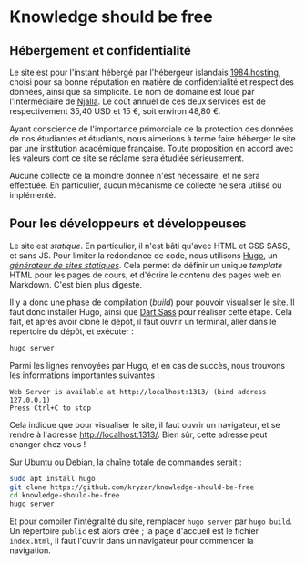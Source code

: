 # Knowledge should be free

## Hébergement et confidentialité

Le site est pour l'instant hébergé par l'hébergeur islandais
[1984.hosting](https://1984.hosting/), choisi pour sa bonne réputation en
matière de confidentialité et respect des données, ainsi que sa simplicité. Le
nom de domaine est loué par l'intermédiaire de [Njalla](https://njal.la/). Le
coût annuel de ces deux services est de respectivement 35,40 USD et 15 €, soit
environ 48,80 €.

Ayant conscience de l'importance primordiale de la protection des données de
nos étudiantes et étudiants, nous aimerions à terme faire héberger le site par
une institution académique française. Toute proposition en accord avec les
valeurs dont ce site se réclame sera étudiée sérieusement.

Aucune collecte de la moindre donnée n'est nécessaire, et ne sera effectuée. En
particulier, aucun mécanisme de collecte ne sera utilisé ou implémenté.

## Pour les développeurs et développeuses

Le site est *statique*. En particulier, il n'est bâti qu'avec HTML et ~~CSS~~
SASS, et sans JS. Pour limiter la redondance de code, nous utilisons
[Hugo](https://gohugo.io/), un [*générateur de sites
statiques*](https://jamstack.org/generators/). Cela permet de définir un unique
*template* HTML pour les pages de cours, et d'écrire le contenu des pages web
en Markdown. C'est bien plus digeste.

Il y a donc une phase de compilation (*build*) pour pouvoir visualiser le site.
Il faut donc installer Hugo, ainsi que [Dart
Sass](https://gohugo.io/functions/css/sass/#dart-sass) pour réaliser cette
étape. Cela fait, et après avoir cloné le dépôt, il faut ouvrir un terminal,
aller dans le répertoire du dépôt, et exécuter :

```sh
hugo server
```

Parmi les lignes renvoyées par Hugo, et en cas de succès, nous trouvons les
informations importantes suivantes :

```
Web Server is available at http://localhost:1313/ (bind address 127.0.0.1) 
Press Ctrl+C to stop
```

Cela indique que pour visualiser le site, il faut ouvrir un navigateur, et se
rendre à l'adresse [http://localhost:1313/](http://localhost:1313/). Bien sûr,
cette adresse peut changer chez vous !

Sur Ubuntu ou Debian, la chaîne totale de commandes serait :

```sh
sudo apt install hugo
git clone https://github.com/kryzar/knowledge-should-be-free
cd knowledge-should-be-free
hugo server
```

Et pour compiler l'intégralité du site, remplacer `hugo server` par `hugo
build`. Un répertoire `public` est alors créé ; la page d'accueil est le
fichier `index.html`, il faut l'ouvrir dans un navigateur pour commencer la
navigation.
